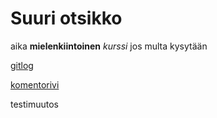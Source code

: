 # Suuri otsikko

aika **mielenkiintoinen** *kurssi* jos multa kysytään

[gitlog](https://github.com/JVS23/ot-harjoitustyo/blob/master/laskarit/viikko1/gitlog.txt)

[komentorivi](https://github.com/JVS23/ot-harjoitustyo/blob/master/laskarit/viikko1/komentorivi.txt)


testimuutos